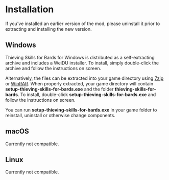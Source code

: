 # Installation

If you've installed an earlier version of the mod, please uninstall it prior to extracting and installing the new version.

## Windows

Thieving Skills for Bards for Windows is distributed as a self-extracting archive and includes a WeiDU installer. To install, simply double-click the archive and follow the instructions on screen.

Alternatively, the files can be extracted into your game directory using [7zip] or [WinRAR]. When properly extracted, your game directory will contain **setup-thieving-skills-for-bards.exe** and the folder **thieving-skills-for-bards**. To install, double-click **setup-thieving-skills-for-bards.exe** and follow the instructions on screen.

You can run **setup-thieving-skills-for-bards.exe** in your game folder to reinstall, uninstall or otherwise change components.

## macOS

Currently not compatible.

## Linux

Currently not compatible.

[7zip]: http://www.7-zip.org/download.html
[winrar]: http://www.rarlab.com/download.htm
[weidu.org]: https://github.com/WeiDUorg/weidu/releases
